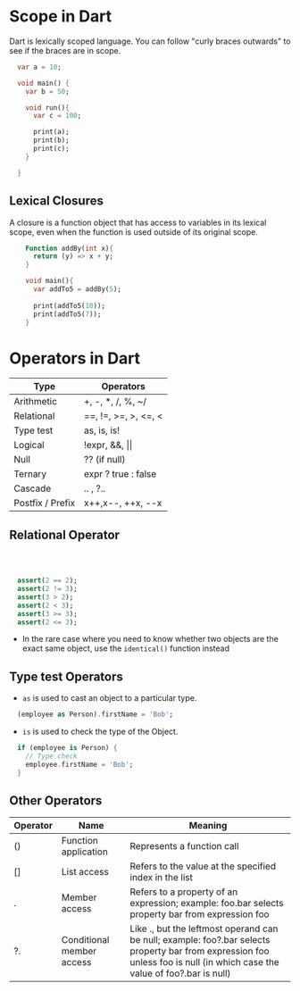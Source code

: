 # Scope in Dart

Dart is lexically scoped language. You can follow "curly braces outwards" to see if the braces are in scope. 

```dart
  var a = 10;

  void main() {
    var b = 50;

    void run(){
      var c = 100;

      print(a);
      print(b);
      print(c);
    }

  }

```

## Lexical Closures

A closure is a function object that has access to variables in its lexical scope, even when the function is used outside of its original scope.

```dart
    Function addBy(int x){
      return (y) => x + y;
    }

    void main(){
      var addTo5 = addBy(5);
    
      print(addTo5(10));
      print(addTo5(7));
    }

```

# Operators in Dart

| Type | Operators|
| ----- | ------ |
|  Arithmetic | +, -, *, /, %, ~/        |
|  Relational |  ==, !=, >=, >, <=, <    |
|  Type test  | as, is, is!              |
|  Logical    | !expr, &&, \|\|                 |
|  Null       | ?? (if null)             |
|  Ternary    | expr ? true : false      |
|  Cascade    | .. , ?..                 |
|  Postfix / Prefix | x++,x--,  ++x, --x |


## Relational Operator 

<br />

```dart

  assert(2 == 2);
  assert(2 != 3);
  assert(3 > 2);
  assert(2 < 3);
  assert(3 >= 3);
  assert(2 <= 3);

```

- In the rare case where you need to know whether two objects are the exact same object, use the `identical()` function instead

## Type test Operators

- `as` is used to cast an object to a particular type. 

```dart
  (employee as Person).firstName = 'Bob';
```

- `is` is used to check the type of the Object. 

```dart
  if (employee is Person) {
    // Type check
    employee.firstName = 'Bob'; 
  }
```

## Other Operators 

| Operator	| Name |	Meaning |
| ----  | ----- | ----- |
| () |	Function application |	Represents a function call |
| [] |	List access |	Refers to the value at the specified index in the list |
| . |	Member access	| Refers to a property of an expression; example: foo.bar selects property bar from expression foo |
| ?. |	Conditional member access |	Like ., but the leftmost operand can be null; example: foo?.bar selects property bar from expression foo unless foo is null (in which case the value of foo?.bar is null) |